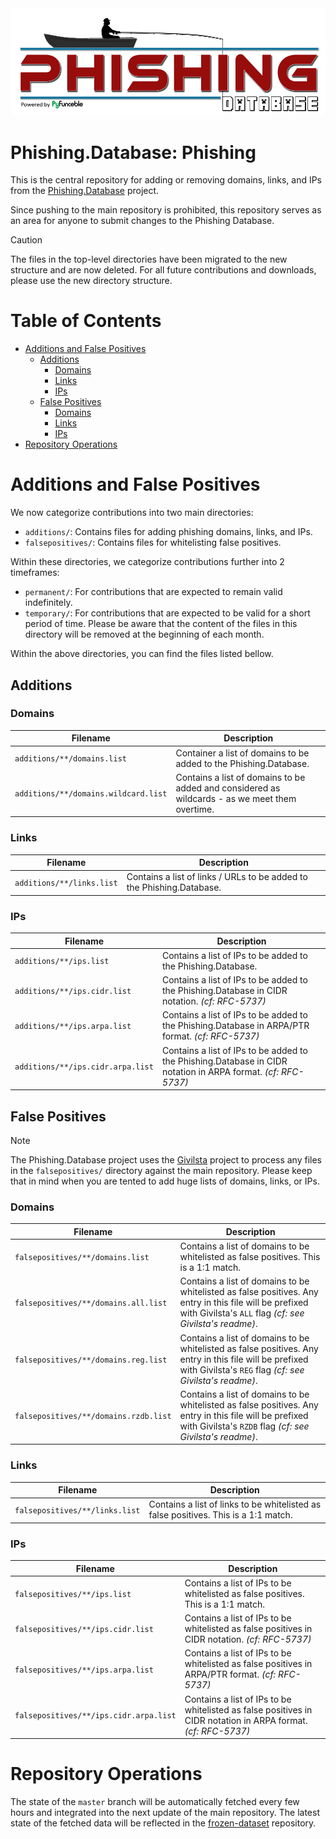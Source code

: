 <img src="https://github.com/Phishing-Database/assets/raw/master/phishing-logo.jpg" alt="Phishing Domain Status Testing Repo"/>

# Phishing.Database: Phishing <!-- omit in toc -->

This is the central repository for adding or removing domains, links, and IPs from the [Phishing.Database](https://github.com/Phishing-Database) project.

Since pushing to the main repository is prohibited, this repository serves as an
area for anyone to submit changes to the Phishing Database.

> [!CAUTION]
> The files in the top-level directories have been migrated to the new structure and are now deleted. For all future contributions and downloads, please use the new directory structure.

# Table of Contents <!-- omit in toc -->

- [Additions and False Positives](#additions-and-false-positives)
  - [Additions](#additions)
    - [Domains](#domains)
    - [Links](#links)
    - [IPs](#ips)
  - [False Positives](#false-positives)
    - [Domains](#domains-1)
    - [Links](#links-1)
    - [IPs](#ips-1)
- [Repository Operations](#repository-operations)


# Additions and False Positives

We now categorize contributions into two main directories:

- `additions/`: Contains files for adding phishing domains, links, and IPs.
- `falsepositives/`: Contains files for whitelisting false positives.

Within these directories, we categorize contributions further into 2 timeframes:

- `permanent/`: For contributions that are expected to remain valid indefinitely.
- `temporary/`: For contributions that are expected to be valid for a short period of time. Please be aware that the content of the files in this directory will be removed at the beginning of each month.

Within the above directories, you can find the files listed bellow.

## Additions

### Domains

| Filename                             | Description                                                                                    |
| ------------------------------------ | ---------------------------------------------------------------------------------------------- |
| `additions/**/domains.list`          | Container a list of domains to be added to the Phishing.Database.                              |
| `additions/**/domains.wildcard.list` | Contains a list of domains to be added and considered as wildcards - as we meet them overtime. |


### Links

| Filename                  | Description                                                           |
| ------------------------- | --------------------------------------------------------------------- |
| `additions/**/links.list` | Contains a list of links / URLs to be added to the Phishing.Database. |


### IPs

| Filename                          | Description                                                                                                   |
| --------------------------------- | ------------------------------------------------------------------------------------------------------------- |
| `additions/**/ips.list`           | Contains a list of IPs to be added to the Phishing.Database.                                                  |
| `additions/**/ips.cidr.list`      | Contains a list of IPs to be added to the Phishing.Database in CIDR notation. _(cf: RFC-5737)_                |
| `additions/**/ips.arpa.list`      | Contains a list of IPs to be added to the Phishing.Database in ARPA/PTR format. _(cf: RFC-5737)_              |
| `additions/**/ips.cidr.arpa.list` | Contains a list of IPs to be added to the Phishing.Database in CIDR notation in ARPA format. _(cf: RFC-5737)_ |


## False Positives

> [!NOTE]
> The Phishing.Database project uses the [Givilsta](https://github.com/funilrys/givilsta) project to process any files in the `falsepositives/` directory against the main repository. Please keep that in mind when you are tented to add huge lists of domains, links, or IPs.

### Domains

| Filename                              | Description                                                                                                                                                         |
| ------------------------------------- | ------------------------------------------------------------------------------------------------------------------------------------------------------------------- |
| `falsepositives/**/domains.list`      | Contains a list of domains to be whitelisted as false positives. This is a 1:1 match.                                                                               |
| `falsepositives/**/domains.all.list`  | Contains a list of domains to be whitelisted as false positives. Any entry in this file will be prefixed with Givilsta's `ALL` flag _(cf: see Givilsta's readme)_.  |
| `falsepositives/**/domains.reg.list`  | Contains a list of domains to be whitelisted as false positives. Any entry in this file will be prefixed with Givilsta's `REG` flag _(cf: see Givilsta's readme)_.  |
| `falsepositives/**/domains.rzdb.list` | Contains a list of domains to be whitelisted as false positives. Any entry in this file will be prefixed with Givilsta's `RZDB` flag _(cf: see Givilsta's readme)_. |

### Links

| Filename                       | Description                                                                         |
| ------------------------------ | ----------------------------------------------------------------------------------- |
| `falsepositives/**/links.list` | Contains a list of links to be whitelisted as false positives. This is a 1:1 match. |

### IPs

| Filename                               | Description                                                                                                   |
| -------------------------------------- | ------------------------------------------------------------------------------------------------------------- |
| `falsepositives/**/ips.list`           | Contains a list of IPs to be whitelisted as false positives. This is a 1:1 match.                             |
| `falsepositives/**/ips.cidr.list`      | Contains a list of IPs to be whitelisted as false positives in CIDR notation. _(cf: RFC-5737)_                |
| `falsepositives/**/ips.arpa.list`      | Contains a list of IPs to be whitelisted as false positives in ARPA/PTR format. _(cf: RFC-5737)_              |
| `falsepositives/**/ips.cidr.arpa.list` | Contains a list of IPs to be whitelisted as false positives in CIDR notation in ARPA format. _(cf: RFC-5737)_ |


# Repository Operations

The state of the `master` branch will be automatically fetched every few hours and integrated into
the next update of the main repository. The latest state of the fetched data will
be reflected in the [frozen-dataset](https://github.com/Phishing-Database/frozen-datasets) repository.